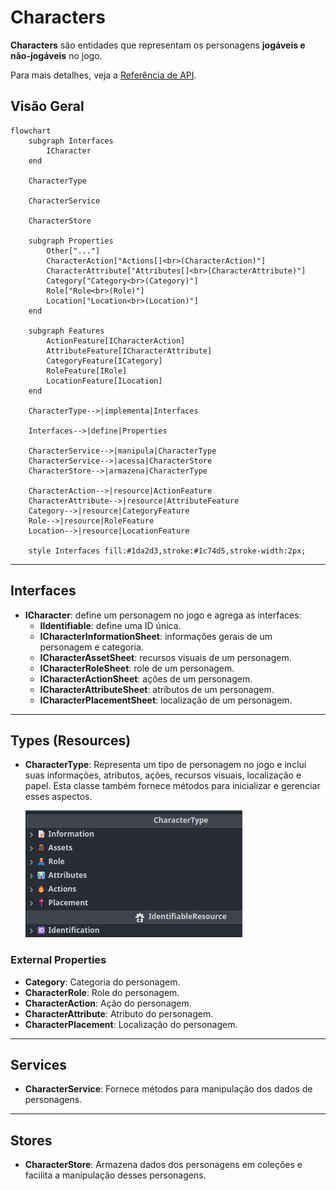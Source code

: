 # Characters

**Characters** são entidades que representam os personagens **jogáveis e não-jogáveis** no jogo.

Para mais detalhes, veja a [Referência de API](../../api/DiceRolling.Characters.md).

## Visão Geral

```mermaid
flowchart
    subgraph Interfaces
        ICharacter
    end

    CharacterType

    CharacterService

    CharacterStore

    subgraph Properties
        Other["..."]
        CharacterAction["Actions[]<br>(CharacterAction)"]
        CharacterAttribute["Attributes[]<br>(CharacterAttribute)"]
        Category["Category<br>(Category)"]
        Role["Role<br>(Role)"]
        Location["Location<br>(Location)"]
    end

    subgraph Features
        ActionFeature[ICharacterAction]
        AttributeFeature[ICharacterAttribute]
        CategoryFeature[ICategory]
        RoleFeature[IRole]
        LocationFeature[ILocation]
    end

    CharacterType-->|implementa|Interfaces

    Interfaces-->|define|Properties

    CharacterService-->|manipula|CharacterType
    CharacterService-->|acessa|CharacterStore
    CharacterStore-->|armazena|CharacterType

    CharacterAction-->|resource|ActionFeature
    CharacterAttribute-->|resource|AttributeFeature
    Category-->|resource|CategoryFeature
    Role-->|resource|RoleFeature
    Location-->|resource|LocationFeature

    style Interfaces fill:#1da2d3,stroke:#1c74d5,stroke-width:2px;
```

---

## Interfaces

- **ICharacter**: define um personagem no jogo e agrega as interfaces:
  - **IIdentifiable**: define uma ID única.
  - **ICharacterInformationSheet**: informações gerais de um personagem e categoria.
  - **ICharacterAssetSheet**: recursos visuais de um personagem.
  - **ICharacterRoleSheet**: role de um personagem.
  - **ICharacterActionSheet**: ações de um personagem.
  - **ICharacterAttributeSheet**: atributos de um personagem.
  - **ICharacterPlacementSheet**: localização de um personagem.

---

## Types (Resources)

- **CharacterType**: Representa um tipo de personagem no jogo e inclui suas informações, atributos, ações, recursos visuais, localização e papel. Esta classe também fornece métodos para inicializar e gerenciar esses aspectos.

  ![CharacterType model](../../../public/architecture/02-features/characters/CharacterType.png)

### External Properties

- **Category**: Categoria do personagem.
- **CharacterRole**: Role do personagem.
- **CharacterAction**: Ação do personagem.
- **CharacterAttribute**: Atributo do personagem.
- **CharacterPlacement**: Localização do personagem.

---

## Services

- **CharacterService**: Fornece métodos para manipulação dos dados de personagens.

---

## Stores

- **CharacterStore**: Armazena dados dos personagens em coleções e facilita a manipulação desses personagens.

